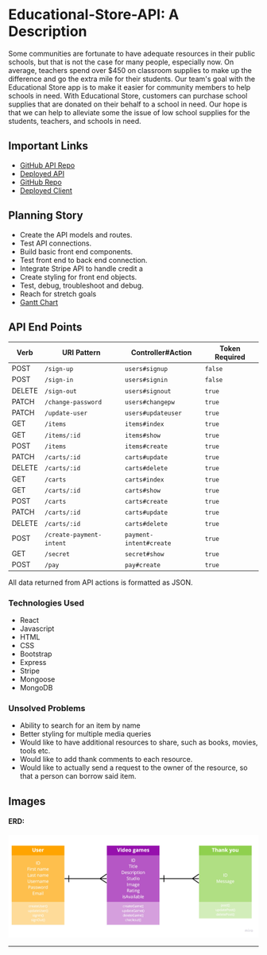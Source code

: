 # Educational-Store-API: A Description

Some communities are fortunate to have adequate resources in their public schools, but that is not the case for many people, especially now. On average, teachers spend over $450 on classroom supplies to make up the difference and go the extra mile for their students. Our team's goal with the Educational Store app is to make it easier for community members to help schools in need. With Educational Store, customers can purchase school supplies that are donated on their behalf to a school in need. Our hope is that we can help to alleviate some the issue of low school supplies for the students, teachers, and schools in need.

## Important Links

- [GitHub API Repo](https://github.com/worldwide-coders/educational-store-api)
- [Deployed API](https://thawing-basin-32932.herokuapp.com)
- [GitHub Repo](https://github.com/worldwide-coders/educational-store)
- [Deployed Client](https://sebastian-chang.github.io/block-share)

## Planning Story

- Create the API models and routes.
- Test API connections.
- Build basic front end components.
- Test front end to back end connection.
- Integrate Stripe API to handle credit a
- Create styling for front end objects.
- Test, debug, troubleshoot and debug.
- Reach for stretch goals
- [Gantt Chart](https://docs.google.com/spreadsheets/d/1xvZ6CXHSKE_Q4nan2bH51XatrNw7pyXpcjKPrnNClT8/edit?usp=sharing)

## API End Points

| Verb   | URI Pattern            | Controller#Action           | Token Required  |
|--------|------------------------|-----------------------------|-----------------|
| POST   | `/sign-up`              | `users#signup`             | `false`         |
| POST   | `/sign-in`              | `users#signin`             | `false`         |
| DELETE | `/sign-out`             | `users#signout`            | `true`          |
| PATCH  | `/change-password`      | `users#changepw`           | `true`          |
| PATCH  | `/update-user`          | `users#updateuser`         | `true`          |
| GET    | `/items`                | `items#index`              | `true`          |
| GET    | `/items/:id`            | `items#show`               | `true`          |
| POST   | `/items`                | `items#create`             | `true`          |
| PATCH  | `/carts/:id`            | `carts#update`             | `true`          |
| DELETE | `/carts/:id`            | `carts#delete`             | `true`          |
| GET    | `/carts`                | `carts#index`              | `true`          |
| GET    | `/carts/:id`            | `carts#show`               | `true`          |
| POST   | `/carts`                | `carts#create`             | `true`          |
| PATCH  | `/carts/:id`            | `carts#update`             | `true`          |
| DELETE | `/carts/:id`            | `carts#delete`             | `true`          |
| POST   | `/create-payment-intent`| `payment-intent#create`    | `true`          |
| GET    | `/secret`               | `secret#show`              | `true`          |
| POST   | `/pay`                  | `pay#create`               | `true`          |

All data returned from API actions is formatted as JSON.

### Technologies Used

- React
- Javascript
- HTML
- CSS
- Bootstrap
- Express
- Stripe
- Mongoose
- MongoDB

### Unsolved Problems

- Ability to search for an item by name
- Better styling for multiple media queries
- Would like to have additional resources to share, such as books, movies, tools etc.
- Would like to add thank comments to each resource.
- Would like to actually send a request to the owner of the resource, so that a person can borrow said item.

## Images

#### ERD:

![wireframe](https://github.com/sebastian-chang/block-share/blob/master/public/images/Block-Share-ERD.jpg)

---
